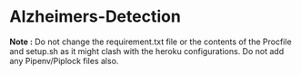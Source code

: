 # Alzheimers-Detection

**Note :**
Do not change the requirement.txt file or the contents of the Procfile and setup.sh as it might clash with the heroku configurations. Do not add any Pipenv/Piplock files also.